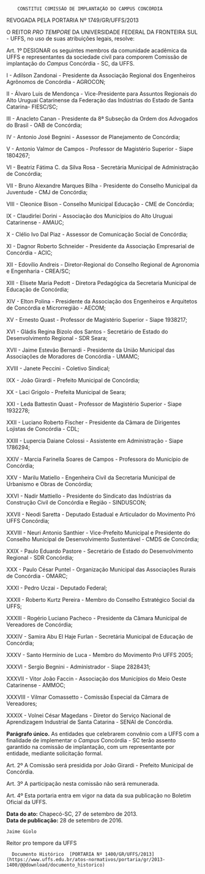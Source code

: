         CONSTITUI COMISSÃO DE IMPLANTAÇÃO DO CAMPUS CONCÓRDIA  

REVOGADA PELA PORTARIA Nº 1749/GR/UFFS/2013

 O REITOR *PRO TEMPORE* DA UNIVERSIDADE FEDERAL DA FRONTEIRA SUL - UFFS, no uso de suas atribuições legais, resolve:

 Art. 1º DESIGNAR os seguintes membros da comunidade acadêmica da UFFS e representantes da sociedade civil para comporem Comissão de implantação do *Campus* Concórdia - SC, da UFFS.

 I - Adilson Zandonai - Presidente da Associação Regional dos Engenheiros Agrônomos de Concórdia - AGROCON;

 II - Álvaro Luis de Mendonça - Vice-Presidente para Assuntos Regionais do Alto Uruguai Catarinense da Federação das Indústrias do Estado de Santa Catarina- FIESC/SC;

 III - Anacleto Canan - Presidente da 8ª Subseção da Ordem dos Advogados do Brasil - OAB de Concórdia;

 IV - Antonio José Begnini - Assessor de Planejamento de Concórdia;

 V - Antonio Valmor de Campos - Professor de Magistério Superior - Siape 1804267;

 VI - Beatriz Fátima C. da Silva Rosa - Secretária Municipal de Administração de Concórdia;

 VII - Bruno Alexandre Marques Bilha - Presidente do Conselho Municipal da Juventude - CMJ de Concórdia;

 VIII - Cleonice Bison - Conselho Municipal Educação - CME de Concórdia;

 IX - Claudirlei Dorini - Associação dos Municípios do Alto Uruguai Catarinense - AMAUC;

 X - Clélio Ivo Dal Piaz - Assessor de Comunicação Social de Concórdia;

 XI - Dagnor Roberto Schneider - Presidente da Associação Empresarial de Concórdia - ACIC;

 XII - Edovílio Andreis - Diretor-Regional do Conselho Regional de Agronomia e Engenharia - CREA/SC;

 XIII - Elisete Maria Pedott - Diretora Pedagógica da Secretaria Municipal de Educação de Concórdia;

 XIV - Elton Polina - Presidente da Associação dos Engenheiros e Arquitetos de Concórdia e Microrregião - AECOM;

 XV - Ernesto Quast - Professor de Magistério Superior - Siape 1938217;

 XVI - Gládis Regina Bizolo dos Santos - Secretário de Estado do Desenvolvimento Regional - SDR Seara;

 XVII - Jaime Estevão Bernardi - Presidente da União Municipal das Associações de Moradores de Concórdia - UMAMC;

 XVIII - Janete Peccini - Coletivo Sindical;

 IXX - João Girardi - Prefeito Municipal de Concórdia;

 XX - Laci Grigolo - Prefeita Municipal de Seara;

 XXI - Leda Battestin Quast - Professor de Magistério Superior - Siape 1932278;

 XXII - Luciano Roberto Fischer - Presidente da Câmara de Dirigentes Lojistas de Concórdia - CDL;

 XXIII - Lupercia Daiane Colossi - Assistente em Administração - Siape 1786294;

 XXIV - Marcia Farinella Soares de Campos - Professora do Município de Concórdia;

 XXV - Marilu Matiello - Engenheira Civil da Secretaria Municipal de Urbanismo e Obras de Concórdia;

 XXVI - Nadir Mattiello - Presidente do Sindicato das Indústrias da Construção Civil de Concórdia e Região - SINDUSCON;

 XXVII - Neodi Saretta - Deputado Estadual e Articulador do Movimento Pró UFFS Concórdia;

 XXVIII - Neuri Antonio Santhier - Vice-Prefeito Municipal e Presidente do Conselho Municipal de Desenvolvimento Sustentável - CMDS de Concórdia;

 XXIX - Paulo Eduardo Pastore - Secretário de Estado do Desenvolvimento Regional - SDR Concórdia;

 XXX - Paulo César Puntel - Organização Municipal das Associações Rurais de Concórdia - OMARC;

 XXXI - Pedro Uczai - Deputado Federal;

 XXXII - Roberto Kurtz Pereira - Membro do Conselho Estratégico Social da UFFS;

 XXXIII - Rogério Luciano Pacheco - Presidente da Câmara Municipal de Vereadores de Concórdia;

 XXXIV - Samira Abu El Haje Furlan - Secretária Municipal de Educação de Concórdia;

 XXXV - Santo Hermínio de Luca - Membro do Movimento Pró UFFS 2005;

 XXXVI - Sergio Begnini - Administrador - Siape 2828431;

 XXXVII - Vitor João Faccin - Associação dos Municípios do Meio Oeste Catarinense - AMMOC;

 XXXVIII - Vilmar Comassetto - Comissão Especial da Câmara de Vereadores;

 XXXIX - Volnei César Magedans - Diretor do Serviço Nacional de Aprendizagem Industrial de Santa Catarina - SENAI de Concórdia.

 **Parágrafo único.** As entidades que celebrarem convênio com a UFFS com a finalidade de implementar o *Campus* Concórdia - SC terão assento garantido na comissão de implantação, com um representante por entidade, mediante solicitação formal.

 Art. 2º A Comissão será presidida por João Girardi - Prefeito Municipal de Concórdia.

 Art. 3º A participação nesta comissão não será remunerada.

 Art. 4º Esta portaria entra em vigor na data da sua publicação no Boletim Oficial da UFFS.

  

   **Data do ato:** Chapecó-SC, 27 de setembro de 2013.   
 **Data de publicação:**  28 de setembro de 2016. 

    Jaime Giolo   
 Reitor pro tempore da UFFS 

      Documento Histórico  [PORTARIA Nº 1400/GR/UFFS/2013](https://www.uffs.edu.br/atos-normativos/portaria/gr/2013-1400/@@download/documento_historico)     
      